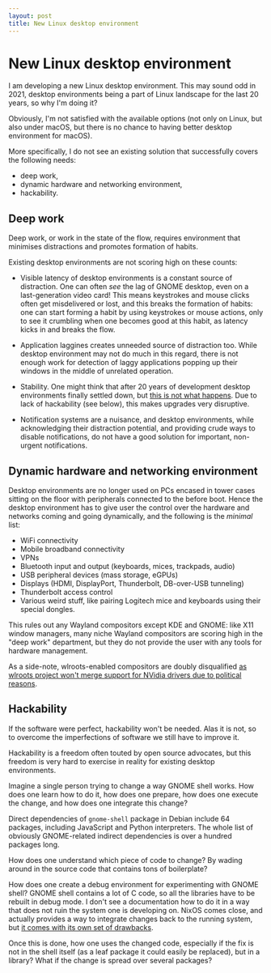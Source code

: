 ```yaml
---
layout: post
title: New Linux desktop environment
---
```

# New Linux desktop environment

I am developing a new Linux desktop environment. This may sound odd in
2021, desktop environments being a part of Linux landscape for the last
20 years, so why I'm doing it?

Obviously, I'm not satisfied with the available options (not only on Linux,
but also under macOS, but there is no chance to having better desktop environment
for macOS).

More specifically, I do not see an existing solution that successfully
covers the following needs:
- deep work,
- dynamic hardware and networking environment,
- hackability.

## Deep work

Deep work, or work in the state of the flow, requires environment that minimises
distractions and promotes formation of habits.

Existing desktop environments are not scoring high on these counts:

* Visible latency of desktop environments is a constant source of distraction.
  One can often _see_ the lag of GNOME desktop, even on a last-generation video
  card! This means keystrokes and mouse clicks often get misdelivered or lost,
  and this breaks the formation of habits: one can start forming a habit by
  using keystrokes or mouse actions, only to see it crumbling when one becomes
  good at this habit, as latency kicks in and breaks the flow.

* Application laggines creates unneeded source of distraction too. While desktop
  environment may not do much in this regard, there is not enough work for
  detection of laggy applications popping up their windows in the middle of
  unrelated operation.

* Stability. One might think that after 20 years of development desktop environments
  finally settled down, but [this is not what happens](https://gitlab.gnome.org/GNOME/gnome-shell/-/commit/7298ee23e91b756c7009b4d7687dfd8673856f8b).
  Due to lack of hackability (see below), this makes upgrades very disruptive.

* Notification systems are a nuisance, and desktop environments, while
  acknowledging their distraction potential, and providing crude ways to disable
  notifications, do not have a good solution for important, non-urgent
  notifications.

## Dynamic hardware and networking environment

Desktop environments are no longer used on PCs encased in tower cases sitting
on the floor with peripherals connected to the before boot. Hence the desktop
environment has to give user the control over the hardware and networks coming
and going dynamically, and the following is the _minimal_ list:

- WiFi connectivity
- Mobile broadband connectivity
- VPNs
- Bluetooth input and output (keyboards, mices, trackpads, audio)
- USB peripheral devices (mass storage, eGPUs)
- Displays (HDMI, DisplayPort, Thunderbolt, DB-over-USB tunneling)
- Thunderbolt access control
- Various weird stuff, like pairing Logitech mice and keyboards using
  their special dongles.

This rules out any Wayland compositors except KDE and GNOME: like X11 window
managers, many niche Wayland compositors are scoring high in the "deep work"
department, but they do not provide the user with any tools for hardware
management.

As a side-note, wlroots-enabled compositors are doubly disqualified
[as wlroots project won't merge support for NVidia drivers due to political reasons](https://github.com/danvd/wlroots-eglstreams).

## Hackability

If the software were perfect, hackability won't be needed. Alas it is not, so
to overcome the imperfections of software we still have to improve it.

Hackability is a freedom often touted by open source advocates, but this
freedom is very hard to exercise in reality for existing desktop
environments.

Imagine a single person trying to change a way GNOME shell works. How does one
learn how to do it, how does one prepare, how does one execute the change, and
how does one integrate this change?

Direct dependencies of `gnome-shell` package in Debian include 64 packages,
including JavaScript and Python interpreters. The whole list of obviously
GNOME-related indirect dependencies is over a hundred packages long.

How does one understand which piece of code to change? By wading around in the
source code that contains tons of boilerplate?

How does one create a debug environment for experimenting with GNOME shell?
GNOME shell contains a lot of C code, so all the libraries have to be rebuilt in
debug mode. I don't see a documentation how to do it in a way that does not
ruin the system one is developing on. NixOS comes close, and actually provides
a way to integrate changes back to the running system, but
[it comes with its own set of drawbacks](/2021/10/18/linux-is-not-os).

Once this is done, how one uses the changed code, especially if the fix is not
in the shell itself (as a leaf package it could easily be replaced), but in a
library? What if the change is spread over several packages?
